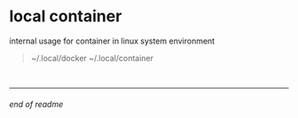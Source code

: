 # local container

internal usage for container in linux system environment

> ~/.local/docker
> ~/.local/container

<br>

---

###### end of readme

